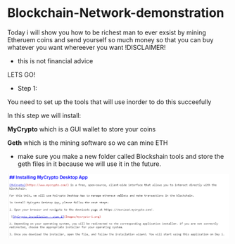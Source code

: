 # Blockchain-Network-demonstration

Today i will show you how to be richest man to ever exsist by mining Etheruem coins and send yourself so much money so that you can buy whatever you want whereever you want
!DISCLAIMER! 
- this is not financial advice

LETS GO! 

- Step 1: 

You need to set up the tools that will use inorder to do this succeefully

In this step we will install: 

**MyCrypto** which is a GUI wallet to store your coins 

**Geth** which is the mining software so we can mine ETH
- make sure you make a new folder called Blockshain tools and store the geth files in it because we will use it in the future.

![My Crypto](Pictures/Screenshot%202021-05-04%20183536.png) 

